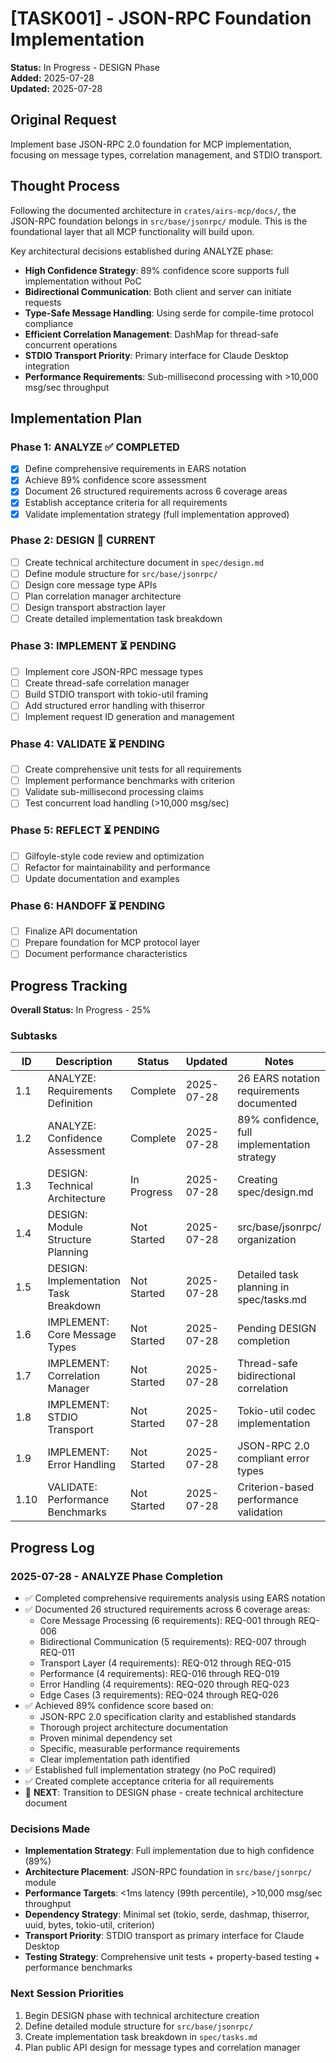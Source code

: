 # [TASK001] - JSON-RPC Foundation Implementation

**Status:** In Progress - DESIGN Phase  
**Added:** 2025-07-28  
**Updated:** 2025-07-28  

## Original Request
Implement base JSON-RPC 2.0 foundation for MCP implementation, focusing on message types, correlation management, and STDIO transport.

## Thought Process
Following the documented architecture in `crates/airs-mcp/docs/`, the JSON-RPC foundation belongs in `src/base/jsonrpc/` module. This is the foundational layer that all MCP functionality will build upon.

Key architectural decisions established during ANALYZE phase:
- **High Confidence Strategy**: 89% confidence score supports full implementation without PoC
- **Bidirectional Communication**: Both client and server can initiate requests
- **Type-Safe Message Handling**: Using serde for compile-time protocol compliance
- **Efficient Correlation Management**: DashMap for thread-safe concurrent operations
- **STDIO Transport Priority**: Primary interface for Claude Desktop integration
- **Performance Requirements**: Sub-millisecond processing with >10,000 msg/sec throughput

## Implementation Plan

### Phase 1: ANALYZE ✅ COMPLETED
- [x] Define comprehensive requirements in EARS notation
- [x] Achieve 89% confidence score assessment
- [x] Document 26 structured requirements across 6 coverage areas
- [x] Establish acceptance criteria for all requirements
- [x] Validate implementation strategy (full implementation approved)

### Phase 2: DESIGN 🎯 CURRENT
- [ ] Create technical architecture document in `spec/design.md`
- [ ] Define module structure for `src/base/jsonrpc/`
- [ ] Design core message type APIs
- [ ] Plan correlation manager architecture
- [ ] Design transport abstraction layer
- [ ] Create detailed implementation task breakdown

### Phase 3: IMPLEMENT ⏳ PENDING
- [ ] Implement core JSON-RPC message types
- [ ] Create thread-safe correlation manager
- [ ] Build STDIO transport with tokio-util framing
- [ ] Add structured error handling with thiserror
- [ ] Implement request ID generation and management

### Phase 4: VALIDATE ⏳ PENDING
- [ ] Create comprehensive unit tests for all requirements
- [ ] Implement performance benchmarks with criterion
- [ ] Validate sub-millisecond processing claims
- [ ] Test concurrent load handling (>10,000 msg/sec)

### Phase 5: REFLECT ⏳ PENDING
- [ ] Gilfoyle-style code review and optimization
- [ ] Refactor for maintainability and performance
- [ ] Update documentation and examples

### Phase 6: HANDOFF ⏳ PENDING
- [ ] Finalize API documentation
- [ ] Prepare foundation for MCP protocol layer
- [ ] Document performance characteristics

## Progress Tracking

**Overall Status:** In Progress - 25%

### Subtasks
| ID | Description | Status | Updated | Notes |
|----|-------------|--------|---------|-------|
| 1.1 | ANALYZE: Requirements Definition | Complete | 2025-07-28 | 26 EARS notation requirements documented |
| 1.2 | ANALYZE: Confidence Assessment | Complete | 2025-07-28 | 89% confidence, full implementation strategy |
| 1.3 | DESIGN: Technical Architecture | In Progress | 2025-07-28 | Creating spec/design.md |
| 1.4 | DESIGN: Module Structure Planning | Not Started | 2025-07-28 | src/base/jsonrpc/ organization |
| 1.5 | DESIGN: Implementation Task Breakdown | Not Started | 2025-07-28 | Detailed task planning in spec/tasks.md |
| 1.6 | IMPLEMENT: Core Message Types | Not Started | 2025-07-28 | Pending DESIGN completion |
| 1.7 | IMPLEMENT: Correlation Manager | Not Started | 2025-07-28 | Thread-safe bidirectional correlation |
| 1.8 | IMPLEMENT: STDIO Transport | Not Started | 2025-07-28 | Tokio-util codec implementation |
| 1.9 | IMPLEMENT: Error Handling | Not Started | 2025-07-28 | JSON-RPC 2.0 compliant error types |
| 1.10 | VALIDATE: Performance Benchmarks | Not Started | 2025-07-28 | Criterion-based performance validation |

## Progress Log

### 2025-07-28 - ANALYZE Phase Completion
- ✅ Completed comprehensive requirements analysis using EARS notation
- ✅ Documented 26 structured requirements across 6 coverage areas:
  - Core Message Processing (6 requirements): REQ-001 through REQ-006
  - Bidirectional Communication (5 requirements): REQ-007 through REQ-011  
  - Transport Layer (4 requirements): REQ-012 through REQ-015
  - Performance (4 requirements): REQ-016 through REQ-019
  - Error Handling (4 requirements): REQ-020 through REQ-023
  - Edge Cases (3 requirements): REQ-024 through REQ-026
- ✅ Achieved 89% confidence score based on:
  - JSON-RPC 2.0 specification clarity and established standards
  - Thorough project architecture documentation
  - Proven minimal dependency set
  - Specific, measurable performance requirements
  - Clear implementation path identified
- ✅ Established full implementation strategy (no PoC required)
- ✅ Created complete acceptance criteria for all requirements
- 🎯 **NEXT**: Transition to DESIGN phase - create technical architecture document

### Decisions Made
- **Implementation Strategy**: Full implementation due to high confidence (89%)
- **Architecture Placement**: JSON-RPC foundation in `src/base/jsonrpc/` module
- **Performance Targets**: <1ms latency (99th percentile), >10,000 msg/sec throughput
- **Dependency Strategy**: Minimal set (tokio, serde, dashmap, thiserror, uuid, bytes, tokio-util, criterion)
- **Transport Priority**: STDIO transport as primary interface for Claude Desktop
- **Testing Strategy**: Comprehensive unit tests + property-based testing + performance benchmarks

### Next Session Priorities
1. Begin DESIGN phase with technical architecture creation
2. Define detailed module structure for `src/base/jsonrpc/`
3. Create implementation task breakdown in `spec/tasks.md`
4. Plan public API design for message types and correlation manager